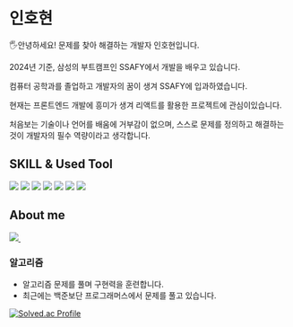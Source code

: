
# 인호현

🖐안녕하세요! 문제를 찾아 해결하는 개발자 인호현입니다.


2024년 기준, 삼성의 부트캠프인 SSAFY에서 개발을 배우고 있습니다.

컴퓨터 공학과를 졸업하고 개발자의 꿈이 생겨 SSAFY에 입과하였습니다.

현재는 프론트엔드 개발에 흥미가 생겨 리액트를 활용한 프로젝트에 관심이있습니다.

처음보는 기술이나 언어를 배움에 거부감이 없으며, 스스로 문제를 정의하고 해결하는 것이 개발자의 필수 역량이라고 생각합니다.
<h2>SKILL & Used Tool </h2>
<div>
  <img src="https://img.shields.io/badge/html5-E34F26?style=for-the-badge&logo=html5&logoColor=white">
    <img src="https://img.shields.io/badge/css-1572B6?style=for-the-badge&logo=css3&logoColor=white">
    <img src="https://img.shields.io/badge/javascript-F7DF1E?style=for-the-badge&logo=javascript&logoColor=black">
    <img src="https://img.shields.io/badge/react-61DAFB?style=for-the-badge&logo=react&logoColor=black">
  <img src="https://img.shields.io/badge/vue.js-4FC08D?style=for-the-badge&logo=vue.js&logoColor=white">
  <img src="https://img.shields.io/badge/git-F05032?style=for-the-badge&logo=git&logoColor=white">
  <img src="https://img.shields.io/badge/VSCode-2C2C32.svg?style=for-the-badge&logo=visual-studio-code&logoColor=22ABF3" />&nbsp
  </div>
<h2>About me</h2>
<div>
<a href="https://www.notion.so/98918ae1e598446aa8c0078afa916232">
<img src="https://img.shields.io/badge/Notion-F3F3F3.svg?style=for-the-badge&logo=notion&logoColor=black" />&nbsp
</a>
  
</div>

<h3>알고리즘</h3>

- 알고리즘 문제를 풀며 구현력을 훈련합니다.
- 최근에는 백준보단 프로그래머스에서 문제를 풀고 있습니다.
  

[![Solved.ac Profile](http://mazassumnida.wtf/api/v2/generate_badge?boj=inhohyun)](https://solved.ac/inhohyun)



